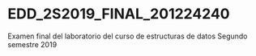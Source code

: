 # EDD_2S2019_FINAL_201224240
Examen final del laboratorio del curso de estructuras de datos 
Segundo semestre 2019
